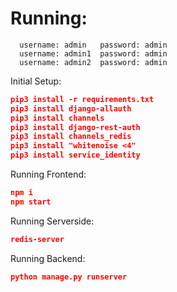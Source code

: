 # Running:

```Temporary accounts:
  username: admin   password: admin
  username: admin1  password: admin
  username: admin2  password: admin
```

Initial Setup:
```json
pip3 install -r requirements.txt
pip3 install django-allauth
pip3 install channels
pip3 install django-rest-auth
pip3 install channels_redis
pip3 install "whitenoise <4"
pip3 install service_identity
```

Running Frontend:

```json
npm i
npm start
```

Running Serverside:
```json
redis-server
```

Running Backend:

```json
python manage.py runserver
```
